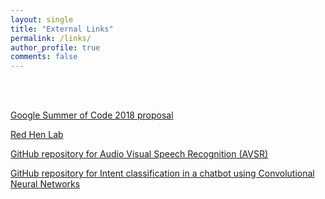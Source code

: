 ```yaml
---
layout: single
title: "External Links"
permalink: /links/
author_profile: true
comments: false
---
```


<br><br>

[Google Summer of Code 2018 proposal](https://summerofcode.withgoogle.com/projects/#6705602353430528)

[Red Hen Lab](http://www.redhenlab.org/)

[GitHub repository for Audio Visual Speech Recognition (AVSR)](https://github.com/ajinkyaT/Lip_Reading_in_the_Wild_AVSR)

[GitHub repository for Intent classification in a chatbot using Convolutional Neural Networks](https://github.com/ajinkyaT/CNN_Intent_Classification)
